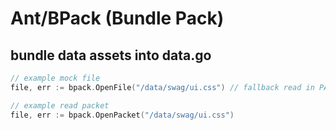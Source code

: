 # Ant/BPack (Bundle Pack)

## bundle data assets into data.go

```go
// example mock file
file, err := bpack.OpenFile("/data/swag/ui.css") // fallback read in PATH = papaya/ant/bpack/data:data

// example read packet
file, err := bpack.OpenPacket("/data/swag/ui.css")
```